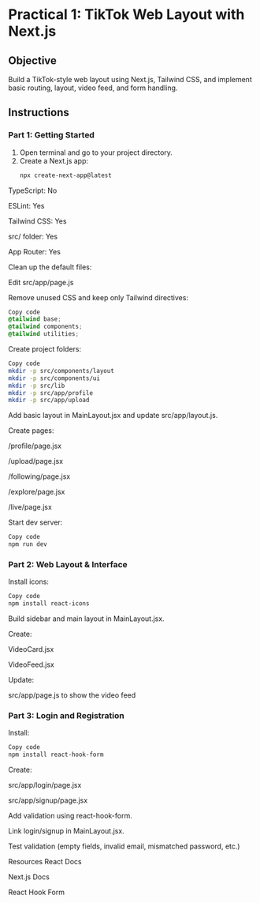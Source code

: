 # Practical 1: TikTok Web Layout with Next.js

## Objective
Build a TikTok-style web layout using Next.js, Tailwind CSS, and implement basic routing, layout, video feed, and form handling.

## Instructions

### Part 1: Getting Started
1. Open terminal and go to your project directory.
2. Create a Next.js app:
   ```bash
   npx create-next-app@latest
TypeScript: No

ESLint: Yes

Tailwind CSS: Yes

src/ folder: Yes

App Router: Yes

Clean up the default files:

Edit src/app/page.js

Remove unused CSS and keep only Tailwind directives:

```css
Copy code
@tailwind base;
@tailwind components;
@tailwind utilities;
```
Create project folders:

```bash
Copy code
mkdir -p src/components/layout
mkdir -p src/components/ui
mkdir -p src/lib
mkdir -p src/app/profile
mkdir -p src/app/upload
```
Add basic layout in MainLayout.jsx and update src/app/layout.js.

Create pages:

/profile/page.jsx

/upload/page.jsx

/following/page.jsx

/explore/page.jsx

/live/page.jsx

Start dev server:

```bash
Copy code
npm run dev

```
### Part 2: Web Layout & Interface
Install icons:

```bash
Copy code
npm install react-icons
```
Build sidebar and main layout in MainLayout.jsx.

Create:

VideoCard.jsx

VideoFeed.jsx

Update:

src/app/page.js to show the video feed

### Part 3: Login and Registration
Install:

```bash
Copy code
npm install react-hook-form
```
Create:

src/app/login/page.jsx

src/app/signup/page.jsx

Add validation using react-hook-form.

Link login/signup in MainLayout.jsx.

Test validation (empty fields, invalid email, mismatched password, etc.)

Resources
React Docs

Next.js Docs

React Hook Form